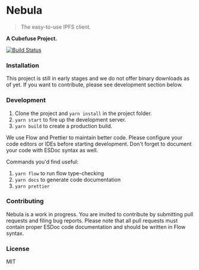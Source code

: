 # Nebula
> The easy-to-use IPFS client.

**A Cubefuse Project.**

[![Build Status](https://travis-ci.com/cubefuse/Nebula.svg?branch=master)](https://travis-ci.com/cubefuse/Nebula)

### Installation

This project is still in early stages and we do not offer binary
downloads as of yet. If you want to contribute, please see development
section below.

### Development

1. Clone the project and `yarn install` in the project folder.
2. `yarn start` to fire up the development server.
3. `yarn build` to create a production build.

We use Flow and Prettier to maintain better code. Please configure your
code editors or IDEs before starting development. Don't forget to document
your code with ESDoc syntax as well.

Commands you'd find useful:
1. `yarn flow` to run flow type-checking
2. `yarn docs` to generate code documentation
3. `yarn prettier` 

### Contributing
Nebula is a work in progress. You are invited to contribute by submitting
pull requests and filing bug reports.
Please note that all pull requests must contain proper ESDoc code
documentation and should be written in Flow syntax.


### License
MIT